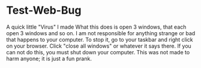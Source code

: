 # Test-Web-Bug
A quick little "Virus" I made
What this does is open 3 windows, that each open 3 windows and so on.
I am not responsible for anything strange or bad that happens to your computer.
To stop it, go to your taskbar and right click on your browser. Click "close all windows" or whatever it says there. If you can not do this, you must shut down your computer.
This was not made to harm anyone; it is just a fun prank.
